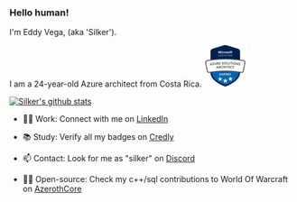 ### Hello human!

I'm Eddy Vega, (aka 'Silker').

I am a 24-year-old Azure architect from Costa Rica. <img src="azureSolutionsArchitect.png" width=75px height=75px />

[![Silker's github stats](https://github-readme-stats.vercel.app/api?username=Si1ker&count_private=true&show_icons=true&theme=chartreuse-dark)](https://github.com/azerothcore/azerothcore-wotlk/commits?author=Si1ker)

- 👨‍💻 Work: Connect with me on [LinkedIn](https://www.linkedin.com/in/eddyvegah/)

- 📚 Study: Verify all my badges on [Credly](https://www.credly.com/users/eddy-vega)

- 📫 Contact: Look for me as "silker" on [Discord](https://discord.com/)

- 👨‍💻 Open-source: Check my c++/sql contributions to World Of Warcraft on [AzerothCore](https://github.com/azerothcore/azerothcore-wotlk/pulls?q=is%3Apr+author%3ASi1ker+is%3Aclosed+sort%3Acomments-desc)


